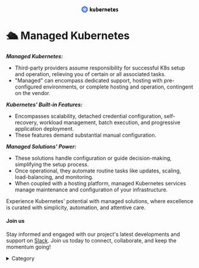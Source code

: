 <p align="center">
  <img src="/img/ffwc.jpg" alt="Alt Text" width="100"/>
</p>
<span style={{ fontFamily: 'Georgia', fontSize: '12pt' }}>

# 🛳 Managed Kubernetes

_**Managed Kubernetes:**_

* Third-party providers assume responsibility for successful K8s setup and operation, relieving you of certain or all associated tasks.
* "Managed" can encompass dedicated support, hosting with pre-configured environments, or complete hosting and operation, contingent on the vendor.

_**Kubernetes' Built-in Features:**_

* Encompasses scalability, detached credential configuration, self-recovery, workload management, batch execution, and progressive application deployment.
* These features demand substantial manual configuration.

_**Managed Solutions' Power:**_

* These solutions handle configuration or guide decision-making, simplifying the setup process.
* Once operational, they automate routine tasks like updates, scaling, load-balancing, and monitoring.
* When coupled with a hosting platform, managed Kubernetes services manage maintenance and configuration of your infrastructure.

Experience Kubernetes' potential with managed solutions, where excellence is curated with simplicity, automation, and attentive care.

#### Join us

Stay informed and engaged with our project's latest developments and support on [Slack](https://app.slack.com/client/T04QS32JX6E/C04QKEWE146). Join us today to connect, collaborate, and keep the momentum going! &#x20;

<details>

<summary>Category</summary>

Kubernetes, cloud computing, DevOps, cloud services, hosting platform, container orchestration, cloud infrastructure, cloud deployment, cloud management, cloud technology, cloud solutions&#x20;

</details>
</span>